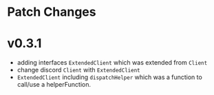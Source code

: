 # Patch Changes

# v0.3.1
- adding interfaces `ExtendedClient` which was extended from `Client`
- change discord `Client` with `ExtendedClient`
- `ExtendedClient` including `dispatchHelper` which was a function to call/use a helperFunction.